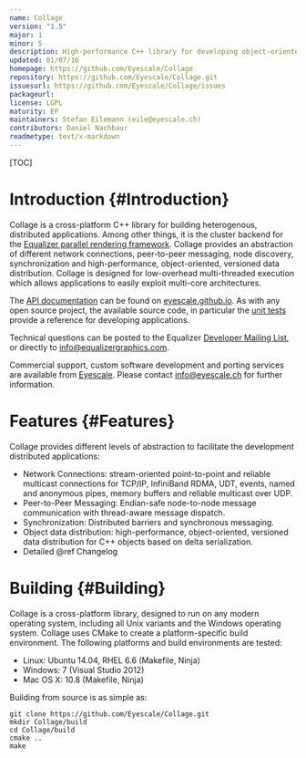 ```yaml
---
name: Collage
version: "1.5"
major: 1
minor: 5
description: High-performance C++ library for developing object-oriented distributed applications.
updated: 01/07/16
homepage: https://github.com/Eyescale/Collage
repository: https://github.com/Eyescale/Collage.git
issuesurl: https://github.com/Eyescale/Collage/issues
packageurl: 
license: LGPL
maturity: EP
maintainers: Stefan Eilemann (eile@eyescale.ch)
contributors: Daniel Nachbaur
readmetype: text/x-markdown
---
```

[TOC]

# Introduction {#Introduction}

Collage is a cross-platform C++ library for building heterogenous, distributed
applications. Among other things, it is the cluster backend for the [Equalizer
parallel rendering framework](https://github.com/Eyescale/Equalizer). Collage
provides an abstraction of different network connections, peer-to-peer
messaging, node discovery, synchronization and high-performance,
object-oriented, versioned data distribution. Collage is designed for
low-overhead multi-threaded execution which allows applications to easily
exploit multi-core architectures.

The
[API documentation](http://eyescale.github.io/Collage-1.4/index.html) can be
found on [eyescale.github.io](http://eyescale.github.io/). As with any open
source project, the available source code, in particular the
[unit tests](https://github.com/Eyescale/Collage/tree/1.4/tests) provide a
reference for developing applications.

Technical questions can be posted to the Equalizer
[Developer Mailing List](http://www.equalizergraphics.com/cgi-bin/mailman/listinfo/eq-dev),
or directly to
[info@equalizergraphics.com](mailto:info@equalizergraphics.com?subject=Collage%20question).

Commercial support, custom software development and porting services are
available from [Eyescale](http://www.eyescale.ch). Please contact
[info@eyescale.ch](mailto:info@eyescale.ch?subject=Collage%20support)
for further information.

# Features {#Features}

Collage provides different levels of abstraction to facilitate the
development distributed applications:

* Network Connections: stream-oriented point-to-point and reliable multicast
  connections for TCP/IP, InfiniBand RDMA, UDT, events, named and anonymous
  pipes, memory buffers and reliable multicast over UDP.
* Peer-to-Peer Messaging: Endian-safe node-to-node message communication with
  thread-aware message dispatch.
* Synchronization: Distributed barriers and synchronous messaging.
* Object data distribution: high-performance, object-oriented, versioned data
  distribution for C++ objects based on delta serialization.
* Detailed @ref Changelog

# Building {#Building}

Collage is a cross-platform library, designed to run on any modern operating
system, including all Unix variants and the Windows operating system. Collage
uses CMake to create a platform-specific build environment. The following
platforms and build environments are tested:

* Linux: Ubuntu 14.04, RHEL 6.6 (Makefile, Ninja)
* Windows: 7 (Visual Studio 2012)
* Mac OS X: 10.8 (Makefile, Ninja)

Building from source is as simple as:

    git clone https://github.com/Eyescale/Collage.git
    mkdir Collage/build
    cd Collage/build
    cmake ..
    make

